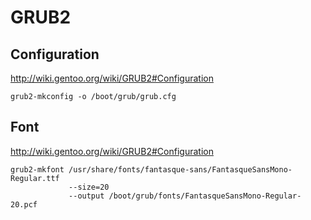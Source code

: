 # GRUB2

## Configuration

<http://wiki.gentoo.org/wiki/GRUB2#Configuration>

    grub2-mkconfig -o /boot/grub/grub.cfg

## Font

<http://wiki.gentoo.org/wiki/GRUB2#Configuration>

    grub2-mkfont /usr/share/fonts/fantasque-sans/FantasqueSansMono-Regular.ttf
                 --size=20
                 --output /boot/grub/fonts/FantasqueSansMono-Regular-20.pcf
